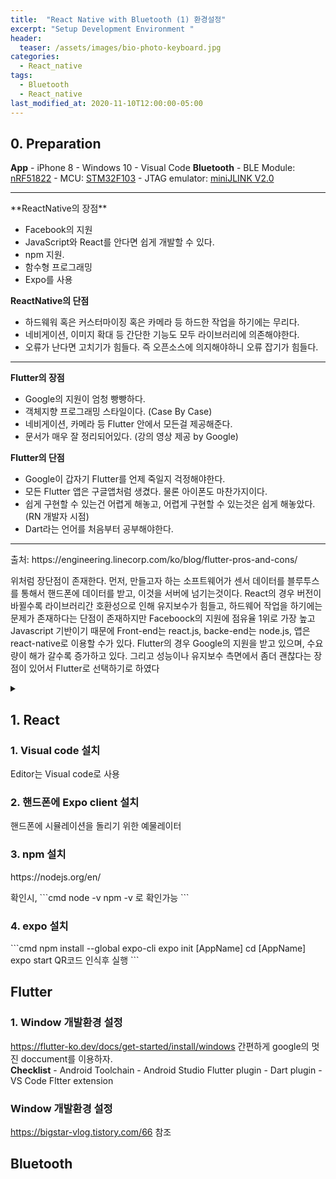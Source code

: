 ```yaml
---
title:  "React Native with Bluetooth (1) 환경설정"
excerpt: "Setup Development Environment "
header:
  teaser: /assets/images/bio-photo-keyboard.jpg
categories:
  - React_native
tags:
  - Bluetooth
  - React_native
last_modified_at: 2020-11-10T12:00:00-05:00
---
```

## 0. Preparation   
**App**
\- iPhone 8
\- Windows 10
\- Visual Code
**Bluetooth**
\- BLE Module: [nRF51822](https://www.nordicsemi.com/Products/Low-power-short-range-wireless/nRF51822)
\- MCU: [STM32F103](https://www.st.com/en/microcontrollers-microprocessors/stm32f103.html)
\- JTAG emulator: [miniJLINK V2.0](https://www.devicemart.co.kr/goods/view?no=33262)

<hr>
**ReactNative의 장점**

-  Facebook의 지원  
- JavaScript와 React를 안다면 쉽게 개발할 수 있다.
-   npm 지원.
-   함수형 프로그래밍
-   Expo를 사용

**ReactNative의 단점**
-   하드웨워 혹은 커스터마이징 혹은 카메라 등 하드한 작업을 하기에는 무리다.
-   네비게이션, 이미지 확대 등 간단한 기능도 모두 라이브러리에 의존해야한다.
-   오류가 난다면 고치기가 힘들다. 즉 오픈소스에 의지해야하니 오류 잡기가 힘들다.
<hr>

**Flutter의 장점**

-   Google의 지원이 엄청 빵빵하다.
-   객체지향 프로그래밍 스타일이다. (Case By Case)
-   네비게이션, 카메라 등 Flutter 안에서 모든걸 제공해준다.
-   문서가 매우 잘 정리되어있다. (강의 영상 제공 by Google)

**Flutter의 단점**

-   Google이 갑자기 Flutter를 언제 죽일지 걱정해야한다.
-   모든 Flutter 앱은 구글앱처럼 생겼다. 물론 아이폰도 마찬가지이다.
-   쉽게 구현할 수 있는건 어렵게 해놓고, 어렵게 구현할 수 있는것은 쉽게 해놓았다.(RN 개발자 시점)
-   Dart라는 언어를 처음부터 공부해야한다.
<hr>
출처: https://engineering.linecorp.com/ko/blog/flutter-pros-and-cons/

위처럼 장단점이 존재한다. 먼저, 만들고자 하는 소프트웨어가 센서 데이터를 블루투스를 통해서 핸드폰에 데이터를 받고, 이것을 서버에 넘기는것이다.
React의 경우 버전이 바뀔수록 라이브러리간 호환성으로 인해 유지보수가 힘들고, 하드웨어 작업을 하기에는 문제가 존재하다는 단점이 존재하지만 Faceboock의 지원에 점유율 1위로 가장 높고 Javascript 기반이기 때문에 Front-end는 react.js, backe-end는 node.js, 앱은 react-native로 이용할 수가 있다.
Flutter의 경우 Google의 지원을 받고 있으며, 수요량이 해가 갈수록 증가하고 있다. 그리고 성능이나 유지보수 측면에서 좀더 
괜찮다는 장점이 있어서 Flutter로 선택하기로 하였다
 

<details>
    <summary>
    <h2> 1. React <br></h2>
    <h3> 1. Visual code 설치</h3>
 <p> Editor는 Visual code로 사용</p>
 <h3> 2. 핸드폰에 Expo client 설치</h3>
<p>핸드폰에 시뮬레이션을 돌리기 위한 예물레이터</p> 
<h3> 3. npm 설치</h3>
<p>https://nodejs.org/en/</p>
<p>확인시,
```cmd
node -v 
npm -v
로 확인가능
```
</p>
<h3> 4. expo 설치</h3>
```cmd
npm install --global expo-cli
expo init [AppName]
cd [AppName]
expo start
QR코드 인식후 실행
```
    </summary>
</details>

## Flutter
### 1. Window 개발환경 설정
https://flutter-ko.dev/docs/get-started/install/windows
간편하게 google의 멋진 doccument를 이용하자.   
**Checklist**
\-  Android Toolchain
\- Android Studio Flutter plugin 
\- Dart plugin
\- VS Code Fltter extension

### Window 개발환경 설정
https://bigstar-vlog.tistory.com/66
참조

## Bluetooth


<!--stackedit_data:
eyJoaXN0b3J5IjpbMTg3MDUyMTU2MiwtMTAzNjEwMDQ5MCw1Nj
cyODY3NDIsMjAzMzIwOTMwLDEwMTQ5MzYxMTYsLTEzNzIxNDY3
MDIsLTE1MTA0MzUzODUsMTAxNjYyMDE2NSwtMjAyNDg3MDIzMi
wtMjEzNDI3OTYyOCwtMTk2NTUxMzQxNiwtOTE4Mjg0MzcwLC00
NTU5MjE3MTIsMTI2MjQ1ODE0Niw0OTQ3MTAwMDldfQ==
-->